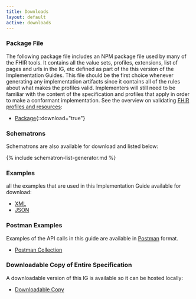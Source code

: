 ```yaml
---
title: Downloads
layout: default
active: downloads
---
```


### Package File

The following package file includes an NPM package file used by many of the FHIR tools.  It contains all the value sets, profiles, extensions, list of pages and urls in the IG, etc defined as part of the this version of the Implementation Guides. This file should be the first choice whenever generating any implementation artifacts since it contains all of the rules about what makes the profiles valid. Implementers will still need to be familiar with the content of the specification and profiles that apply in order to make a conformant implementation. See the overview on validating [FHIR profiles and resources]({{site.data.fhir.path}}validation.html):

- [Package](package.tgz){::download="true"}

### Schematrons

Schematrons are also available for download and listed below:

<!-- ================================================ -->
<!--  use this line to include an autogenerated list of all examples from the remove it if you would like to hand generate it -->

{% include schematron-list-generator.md %}
<!-- ================================================ -->

### Examples

all the examples that are used in this Implementation Guide available for download:

- [XML](examples.xml.zip)
- [JSON](examples.json.zip)


### Postman Examples

Examples of the API calls in this guide are available in [Postman](https://www.postman.com/) format.

- [Postman Collection](NationalDirectory.PostmanCollection.json.zip)

### Downloadable Copy of Entire Specification

A downloadable version of this IG is available so it can be hosted locally:

- [Downloadable Copy](full-ig.zip)
